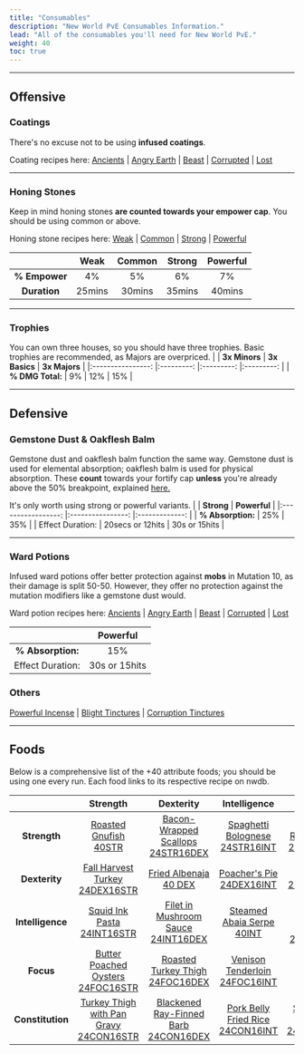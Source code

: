 ```yaml
---
title: "Consumables"
description: "New World PvE Consumables Information."
lead: "All of the consumables you'll need for New World PvE."
weight: 40
toc: true
---
```


---
## Offensive

### Coatings
There's no excuse not to be using **infused coatings**. 

Coating recipes here: <a href="https://nwdb.info/db/recipe/procedural_coatingancientt5" target="_blank">Ancients</a> | <a href="https://nwdb.info/db/item/coatingangryeartht5" target="_blank">Angry Earth</a> | <a href="https://nwdb.info/db/item/coatingbeastt5" target="_blank">Beast</a> | <a href="https://nwdb.info/db/item/coatingcorruptedt5" target="_blank">Corrupted</a> | <a href="https://nwdb.info/db/item/coatinglostt5" target="_blank">Lost</a>

---

### Honing Stones
Keep in mind honing stones **are counted towards your empower cap**. You should be using common or above.

Honing stone recipes here: <a href="https://nwdb.info/db/recipe/honingstonet2" target="_blank">Weak</a> | <a href="https://nwdb.info/db/recipe/honingstonet3" target="_blank">Common</a> | <a href="https://nwdb.info/db/recipe/honingstonet4" target="_blank">Strong</a> | <a href="https://nwdb.info/db/recipe/honingstonet5" target="_blank">Powerful</a>

|               	| **Weak** 	| **Common** 	| **Strong** 	| **Powerful** 	|
|:-------------:	|:--------:	|:----------:	|:----------:	|:------------:	|
| **% Empower** 	|    4%    	|     5%     	|     6%     	|      7%      	|
|  **Duration** 	|  25mins  	|   30mins   	|   35mins   	|    40mins    	|

---

### Trophies
You can own three houses, so you should have three trophies. Basic trophies are recommended, as Majors are overpriced.
|                  	| **3x Minors** 	| **3x Basics** 	| **3x Majors** 	|
|:----------------:	|:---------:	|:---------:	|:---------:	|
| **% DMG Total:** 	|     9%    	|    12%    	|    15%    	|

---
## Defensive 
### Gemstone Dust & Oakflesh Balm
Gemstone dust and oakflesh balm function the same way. Gemstone dust is used for elemental absorption; oakflesh balm is used for physical absorption. These **count** towards your fortify cap **unless** you're already above the 50% breakpoint, explained [here.](/nw/info/pve/gemchoices/#ideal-gems-based-on-elemental-absorption-)

It's only worth using strong or powerful variants.
|                   	|    **Strong**    	|  **Powerful** 	|
|:-----------------:	|:----------------:	|:-------------:	|
| **% Absorption:** 	|        25%       	|      35%      	|
|  Effect Duration: 	| 20secs or 12hits 	| 30s or 15hits 	|




---
### Ward Potions
Infused ward potions offer better protection against **mobs** in Mutation 10, as their damage is split 50-50. However, they offer no protection against the mutation modifiers like a gemstone dust would.

Ward potion recipes here: <a href="https://nwdb.info/db/recipe/potionfamiliywardancientt5" target="_blank">Ancients</a> | <a href="https://nwdb.info/db/item/potionfamilywardangryeartht5" target="_blank">Angry Earth</a> | <a href="https://nwdb.info/db/item/potionfamilywardbeastt5" target="_blank">Beast</a> | <a href="https://nwdb.info/db/item/potionfamilywardcorruptedt5" target="_blank">Corrupted</a> | <a href="https://nwdb.info/db/item/potionfamilywardlostt5" target="_blank">Lost</a>

|                   	|  **Powerful** 	|
|:-----------------:	|:-------------:	|
| **% Absorption:** 	|      15%      	|
|  Effect Duration: 	| 30s or 15hits 	|

### Others
<a href="https://nwdb.info/db/recipe/incenset5" target="_blank">Powerful Incense</a> | <a href="https://nwdb.info/db/recipe/procedural_tinctureblightt5" target="_blank">Blight Tinctures</a> | <a href="https://nwdb.info/db/recipe/procedural_tincturecorruptiont5" target="_blank">Corruption Tinctures</a>



---
## Foods
Below is a comprehensive list of the +40 attribute foods; you should be using one every run. Each food links to its respective recipe on nwdb.


|                  	|              **Strength**              	|             **Dexterity**            	|         **Intelligence**         	|               **Focus**               	|             **Constitution**            	|
|:----------------:	|:--------------------------------------:	|:------------------------------------:	|:--------------------------------:	|:-------------------------------------:	|:---------------------------------------:	|
|   **Strength**   	|          [Roasted Gnufish 40STR](https://nwdb.info/db/recipe/foodstrt5)         	|   [Bacon-Wrapped Scallops 24STR16DEX](https://nwdb.info/db/recipe/foodstrdext5)  	|  [Spaghetti Bolognese 24STR16INT](https://nwdb.info/db/recipe/foodstrintt5)  	|      [Honey Roasted Ham 24STR16FOC](https://nwdb.info/db/recipe/foodstrfoct5)     	|          [Carrot Cake 24STR16CON](https://nwdb.info/db/recipe/foodstrcont5)         	|
|   **Dexterity**  	|     [Fall Harvest Turkey 24DEX16STR](https://nwdb.info/db/recipe/fooddexstrt5)     	|         [Fried Albenaja 40 DEX](https://nwdb.info/db/recipe/fooddext5)        	|     [Poacher's Pie 24DEX16INT](https://nwdb.info/db/recipe/fooddexintt5)     	|          [Carbonara 24DEX16FOC](https://nwdb.info/db/recipe/fooddexfoct5)         	|          [Rabbit Stew 24DEX16CON](https://nwdb.info/db/recipe/fooddexcont5)         	|
| **Intelligence** 	|       [Squid Ink Pasta 24INT16STR](https://nwdb.info/db/recipe/foodintstrt5)       	|  [Filet in Mushroom Sauce 24INT16DEX](https://nwdb.info/db/recipe/foodintdext5)  	|     [Steamed Abaia Serpe 40INT](https://nwdb.info/db/recipe/foodintt5)    	| [Stuffed Venison Tenderloin 24INT16FOC](https://nwdb.info/db/recipe/foodintfoct5) 	| [Glazed Bear with Sauteed Veg 24INT16CON](https://nwdb.info/db/recipe/foodintcont5) 	|
|     **Focus**    	|    [Butter Poached Oysters 24FOC16STR](https://nwdb.info/db/recipe/foodfocstrt5)   	|    [Roasted Turkey Thigh 24FOC16DEX](https://nwdb.info/db/recipe/foodfocdext5)   	|   [Venison Tenderloin 24FOC16INT](https://nwdb.info/db/recipe/foodfocintt5)  	|      [Blacked Mandje Mandje 40FOC](https://nwdb.info/db/recipe/foodfoct5)      	|    [Slow Roasted Bear Flank 24FOC16CON](https://nwdb.info/db/recipe/foodfoccont5)   	|
| **Constitution** 	| [Turkey Thigh with Pan Gravy 24CON16STR](https://nwdb.info/db/recipe/foodconstrt5) 	| [Blackened Ray-Finned Barb 24CON16DEX](https://nwdb.info/db/recipe/foodcondext5) 	| [Pork Belly Fried Rice 24CON16INT](https://nwdb.info/db/recipe/foodconintt5) 	|       [Smoked Rib Cap 24CON16FOC](https://nwdb.info/db/recipe/foodconfoct5)       	|  [Roasted Rabbit with Seasoned Veg 40CON](https://nwdb.info/db/recipe/foodcont5) 	|